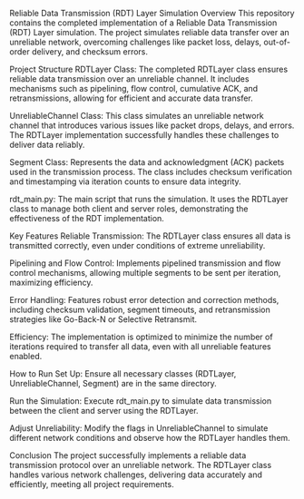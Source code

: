Reliable Data Transmission (RDT) Layer Simulation
Overview
This repository contains the completed implementation of a Reliable Data Transmission (RDT) Layer simulation. The project simulates reliable data transfer over an unreliable network, overcoming challenges like packet loss, delays, out-of-order delivery, and checksum errors.

Project Structure
RDTLayer Class: The completed RDTLayer class ensures reliable data transmission over an unreliable channel. It includes mechanisms such as pipelining, flow control, cumulative ACK, and retransmissions, allowing for efficient and accurate data transfer.

UnreliableChannel Class: This class simulates an unreliable network channel that introduces various issues like packet drops, delays, and errors. The RDTLayer implementation successfully handles these challenges to deliver data reliably.

Segment Class: Represents the data and acknowledgment (ACK) packets used in the transmission process. The class includes checksum verification and timestamping via iteration counts to ensure data integrity.

rdt_main.py: The main script that runs the simulation. It uses the RDTLayer class to manage both client and server roles, demonstrating the effectiveness of the RDT implementation.

Key Features
Reliable Transmission: The RDTLayer class ensures all data is transmitted correctly, even under conditions of extreme unreliability.

Pipelining and Flow Control: Implements pipelined transmission and flow control mechanisms, allowing multiple segments to be sent per iteration, maximizing efficiency.

Error Handling: Features robust error detection and correction methods, including checksum validation, segment timeouts, and retransmission strategies like Go-Back-N or Selective Retransmit.

Efficiency: The implementation is optimized to minimize the number of iterations required to transfer all data, even with all unreliable features enabled.

How to Run
Set Up: Ensure all necessary classes (RDTLayer, UnreliableChannel, Segment) are in the same directory.

Run the Simulation: Execute rdt_main.py to simulate data transmission between the client and server using the RDTLayer.

Adjust Unreliability: Modify the flags in UnreliableChannel to simulate different network conditions and observe how the RDTLayer handles them.

Conclusion
The project successfully implements a reliable data transmission protocol over an unreliable network. The RDTLayer class handles various network challenges, delivering data accurately and efficiently, meeting all project requirements.
